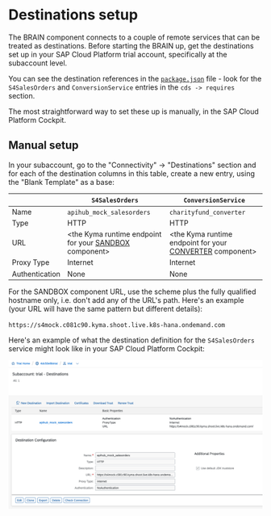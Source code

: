 # Destinations setup

The BRAIN component connects to a couple of remote services that can be treated as destinations. Before starting the BRAIN up, get the destinations set up in your SAP Cloud Platform trial account, specifically at the subaccount level.

You can see the destination references in the [`package.json`](package.json) file - look for the `S4SalesOrders` and `ConversionService` entries in the `cds -> requires` section.

The most straightforward way to set these up is manually, in the SAP Cloud Platform Cockpit.

## Manual setup

In your subaccount, go to the "Connectivity" -> "Destinations" section and for each of the destination columns in this table, create a new entry, using the "Blank Template" as a base:

||`S4SalesOrders`|`ConversionService`|
|-|-|-|
|Name|`apihub_mock_salesorders`|`charityfund_converter`|
|Type|HTTP|HTTP|
|URL|<the Kyma runtime endpoint for your [SANDBOX](../../s4hana/sandbox) component>|<the Kyma runtime endpoint for your [CONVERTER](../../kyma) component>|
|Proxy Type|Internet|Internet|
|Authentication|None|None|

For the SANDBOX component URL, use the scheme plus the fully qualified hostname only, i.e. don't add any of the URL's path. Here's an example (your URL will have the same pattern but different details):

`https://s4mock.c081c90.kyma.shoot.live.k8s-hana.ondemand.com`

Here's an example of what the destination definition for the `S4SalesOrders` service might look like in your SAP Cloud Platform Cockpit:

![Definition of the `apihub_mock_salesorders` destination](apihub_mock_salesorders.png)

